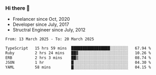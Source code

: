 ### Hi there 👋

- Freelancer since Oct, 2020
- Developer since July, 2017
- Structral Engineer since July, 2012

<!--START_SECTION:waka-->

```txt
From: 13 March 2025 - To: 20 March 2025

TypeScript   15 hrs 59 mins  █████████████████░░░░░░░░   67.94 %
Ruby         2 hrs 24 mins   ██▓░░░░░░░░░░░░░░░░░░░░░░   10.26 %
ERB          2 hrs 3 mins    ██▒░░░░░░░░░░░░░░░░░░░░░░   08.74 %
JSON         1 hr            █░░░░░░░░░░░░░░░░░░░░░░░░   04.30 %
YAML         58 mins         █░░░░░░░░░░░░░░░░░░░░░░░░   04.15 %
```

<!--END_SECTION:waka-->
